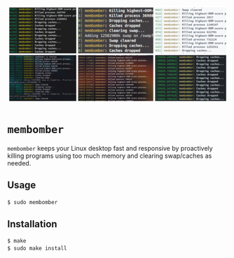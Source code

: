 ![Collage](collage.png)
# `membomber`
`membomber` keeps your Linux desktop fast and responsive by proactively killing programs using too much memory and clearing swap/caches as needed.

## Usage
```sh
$ sudo membomber
```

## Installation
```sh
$ make
$ sudo make install
```
